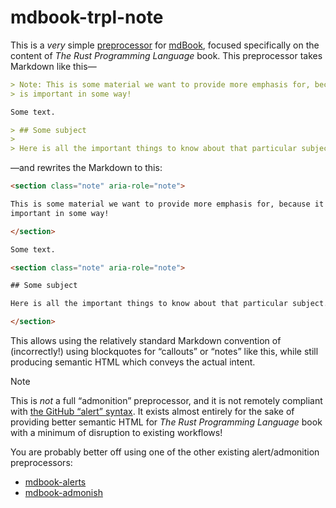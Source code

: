 # mdbook-trpl-note

This is a _very_ simple [preprocessor][pre] for [mdBook][mdbook], focused specifically on the content of _The Rust Programming Language_ book. This preprocessor takes Markdown like this—

```markdown
> Note: This is some material we want to provide more emphasis for, because it
> is important in some way!

Some text.

> ## Some subject
>
> Here is all the important things to know about that particular subject.
```

—and rewrites the Markdown to this:

```html
<section class="note" aria-role="note">

This is some material we want to provide more emphasis for, because it is
important in some way!

</section>

Some text.

<section class="note" aria-role="note">

## Some subject

Here is all the important things to know about that particular subject.

</section>
```

This allows using the relatively standard Markdown convention of (incorrectly!) using blockquotes for “callouts” or “notes” like this, while still producing semantic HTML which conveys the actual intent.

> [!NOTE]
> This is _not_ a full “admonition” preprocessor, and it is not remotely compliant with [the GitHub “alert” syntax][alerts]. It exists almost entirely for the sake of providing better semantic HTML for _The Rust Programming Language_ book with a minimum of disruption to existing workflows!
>
> You are probably better off using one of the other existing alert/admonition preprocessors:
>
> - [mdbook-alerts][mdbook-alerts]
> - [mdbook-admonish][mdbook-admonish]

[pre]: https://rust-lang.github.io/mdBook/format/configuration/preprocessors.html
[mdbook]: https://github.com/rust-lang/mdBook
[alerts]: https://docs.github.com/en/get-started/writing-on-github/getting-started-with-writing-and-formatting-on-github/basic-writing-and-formatting-syntax#alerts
[mdbook-alerts]: https://github.com/lambdalisue/rs-mdbook-alerts
[mdbook-admonish]: https://github.com/tommilligan/mdbook-admonish
